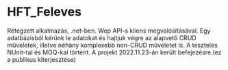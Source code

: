 # HFT_Feleves
Rétegzett alkalmazás, .net-ben. Wep API-s kliens megvalósításával.
Egy adatbázisból kérünk le adatokat és hajtjuk végre az alapvető CRUD műveletek, illetve néhány komplexebb non-CRUD műveletet is.
A tesztelés NUnit-tal és MOQ-kal történt.
A projekt 2022.11.23-án került befejezésre.(ez a publikus kiterjesztése)
